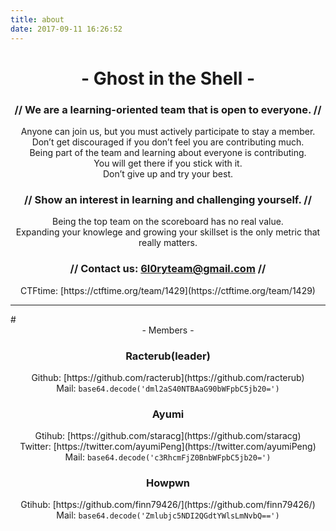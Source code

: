 ```yaml
---
title: about
date: 2017-09-11 16:26:52
---
```

# <center>- Ghost in the Shell -</center>

### <center>// We are a learning-oriented team that is open to everyone. // </center>

<center>Anyone can join us, but you must actively participate to stay a member. </center>
<center>Don’t get discouraged if you don’t feel you are contributing much.</center>

<center>Being part of the team and learning about everyone is contributing.</center> 
<center>You will get there if you stick with it.</center>


<center>Don’t give up and try your best.</center>

### <center>// Show an interest in learning and challenging yourself. // </center>

<center>Being the top team on the scoreboard has no real value. </center>
<center>Expanding your knowlege and growing your skillset is the only metric that really matters.</center>

### <center>// Contact us: 6l0ryteam@gmail.com // </center>

<center>CTFtime: [https://ctftime.org/team/1429](https://ctftime.org/team/1429)</center>

<hr>
# <center>- Members -</center>

### <center>Racterub(leader)</center>
<center>Github: [https://github.com/racterub](https://github.com/racterub)</center>
<center>Mail: <code>base64.decode('dml2aS40NTBAaG90bWFpbC5jb20=')</code></center>

### <center>Ayumi</center>
<center>Gtihub: [https://github.com/staracg](https://github.com/staracg)</center>
<center>Twitter: [https://twitter.com/ayumiPeng](https://twitter.com/ayumiPeng)</center>
<center>Mail: <code>base64.decode('c3RhcmFjZ0BnbWFpbC5jb20=')</code></center>

### <center>Howpwn</center>
<center>Gtihub: [https://github.com/finn79426/](https://github.com/finn79426/)</center>
<center>Mail: <code>base64.decode('Zmlubjc5NDI2QGdtYWlsLmNvbQ==')</code></center>

